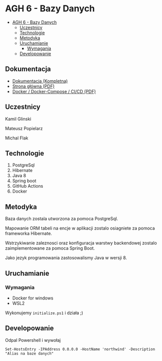 #  AGH 6 - Bazy Danych

- [AGH 6 - Bazy Danych](#agh-6---bazy-danych)
  - [Uczestnicy](#uczestnicy)
  - [Technologie](#technologie)
  - [Metodyka](#metodyka)
  - [Uruchamianie](#uruchamianie)
    - [Wymagania](#wymagania)
  - [Developowanie](#developowanie)

## Dokumentacja

- [Dokumentacja (Kompletna)](https://github.com/pixellos/agh.6.bd/blob/master/docs/Flak%2C%20Gliński%2C%20Popielarz%20-%20Northwind.pdf)
- [Strona główna (PDF)](https://github.com/pixellos/agh.6.bd/blob/master/pdfs/index.pdf)
- [Docker / Docker-Compose / CI/CD (PDF)](https://github.com/pixellos/agh.6.bd/blob/master/pdfs/docker.pdf)

## Uczestnicy

Kamil Glinski

Mateusz Popielarz

Michal Flak

## Technologie
1. PostgreSql
2. Hibernate
3. Java 8
4. Spring boot
5. GitHub Actions
6. Docker

## Metodyka

Baza danych zostala utworzona za pomoca PostgreSql.

Mapowanie ORM tabeli na encje w aplikacji zostalo osiagniete za pomoca frameworka Hibernate.

Wstrzykiwanie zaleznosci oraz konfiguracja warstwy backendowej zostalo zaimplementowane za pomoca Spring Boot.

Jako jezyk programowania zastosowalismy Java w wersji 8.

## Uruchamianie
### Wymagania
- Docker for windows
- WSL2

Wykonujemy `initialize.ps1` i działa ;)



## Developowanie
Odpal Powershell i wywołaj
```
Set-HostsEntry -IPAddress 0.0.0.0 -HostName 'northwind' -Description "Alias na baze danych"
```
